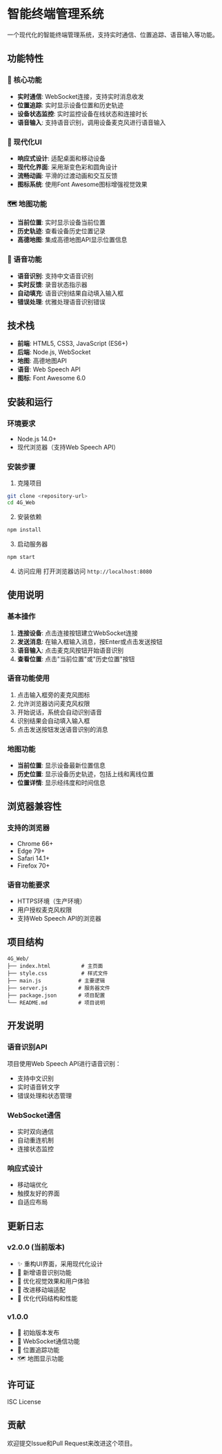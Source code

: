 # 智能终端管理系统

一个现代化的智能终端管理系统，支持实时通信、位置追踪、语音输入等功能。

## 功能特性

### 🎯 核心功能
- **实时通信**: WebSocket连接，支持实时消息收发
- **位置追踪**: 实时显示设备位置和历史轨迹
- **设备状态监控**: 实时监控设备在线状态和连接时长
- **语音输入**: 支持语音识别，调用设备麦克风进行语音输入

### 🎨 现代化UI
- **响应式设计**: 适配桌面和移动设备
- **现代化界面**: 采用渐变色彩和圆角设计
- **流畅动画**: 平滑的过渡动画和交互反馈
- **图标系统**: 使用Font Awesome图标增强视觉效果

### 🗺️ 地图功能
- **当前位置**: 实时显示设备当前位置
- **历史轨迹**: 查看设备历史位置记录
- **高德地图**: 集成高德地图API显示位置信息

### 🎤 语音功能
- **语音识别**: 支持中文语音识别
- **实时反馈**: 录音状态指示器
- **自动填充**: 语音识别结果自动填入输入框
- **错误处理**: 优雅处理语音识别错误

## 技术栈

- **前端**: HTML5, CSS3, JavaScript (ES6+)
- **后端**: Node.js, WebSocket
- **地图**: 高德地图API
- **语音**: Web Speech API
- **图标**: Font Awesome 6.0

## 安装和运行

### 环境要求
- Node.js 14.0+
- 现代浏览器（支持Web Speech API）

### 安装步骤

1. 克隆项目
```bash
git clone <repository-url>
cd 4G_Web
```

2. 安装依赖
```bash
npm install
```

3. 启动服务器
```bash
npm start
```

4. 访问应用
打开浏览器访问 `http://localhost:8080`

## 使用说明

### 基本操作
1. **连接设备**: 点击连接按钮建立WebSocket连接
2. **发送消息**: 在输入框输入消息，按Enter或点击发送按钮
3. **语音输入**: 点击麦克风按钮开始语音识别
4. **查看位置**: 点击"当前位置"或"历史位置"按钮

### 语音功能使用
1. 点击输入框旁的麦克风图标
2. 允许浏览器访问麦克风权限
3. 开始说话，系统会自动识别语音
4. 识别结果会自动填入输入框
5. 点击发送按钮发送语音识别的消息

### 地图功能
- **当前位置**: 显示设备最新位置信息
- **历史位置**: 显示设备历史轨迹，包括上线和离线位置
- **位置详情**: 显示经纬度和时间信息

## 浏览器兼容性

### 支持的浏览器
- Chrome 66+
- Edge 79+
- Safari 14.1+
- Firefox 70+

### 语音功能要求
- HTTPS环境（生产环境）
- 用户授权麦克风权限
- 支持Web Speech API的浏览器

## 项目结构

```
4G_Web/
├── index.html          # 主页面
├── style.css           # 样式文件
├── main.js            # 主要逻辑
├── server.js          # 服务器文件
├── package.json       # 项目配置
└── README.md          # 项目说明
```

## 开发说明

### 语音识别API
项目使用Web Speech API进行语音识别：
- 支持中文识别
- 实时语音转文字
- 错误处理和状态管理

### WebSocket通信
- 实时双向通信
- 自动重连机制
- 连接状态监控

### 响应式设计
- 移动端优化
- 触摸友好的界面
- 自适应布局

## 更新日志

### v2.0.0 (当前版本)
- ✨ 重构UI界面，采用现代化设计
- 🎤 新增语音识别功能
- 🎨 优化视觉效果和用户体验
- 📱 改进移动端适配
- 🔧 优化代码结构和性能

### v1.0.0
- 🚀 初始版本发布
- 📡 WebSocket通信功能
- 📍 位置追踪功能
- 🗺️ 地图显示功能

## 许可证

ISC License

## 贡献

欢迎提交Issue和Pull Request来改进这个项目。 